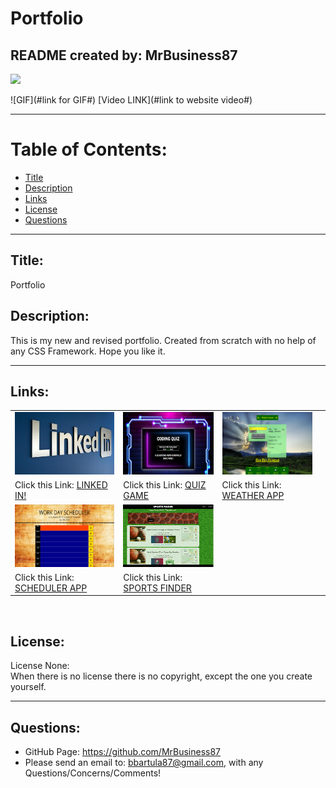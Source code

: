 # Portfolio

## README created by: MrBusiness87

![](https://img.shields.io/badge/license-NONE-lightgrey)

![GIF](#link for GIF#)
[Video LINK](#link to website video#)

---

# Table of Contents:

- [Title](#Title)
- [Description](#Description)
- [Links](#Links)
- [License](#License)
- [Questions](#Questions)

---

## Title:

Portfolio

## Description:

This is my new and revised portfolio. Created from scratch with no help of any CSS Framework. Hope you like it.

---

## Links:

|                                                                                           |                                                                                       |                                                                                          |     |
| ----------------------------------------------------------------------------------------- | ------------------------------------------------------------------------------------- | ---------------------------------------------------------------------------------------- | --- |
| <img src="./assets/thumbnails/LINKEDIN thumbnail.jpg" style="height:100px; width: 200px"> | <img src="./assets/thumbnails/QUIZ thumbnail.png" style="height:100px; width: 200px"> | <img src="./assets/thumbnails/WEATHER thumbnail.png" style="height:100px; width: 200px"> |
| Click this Link: [LINKED IN!](https://www.linkedin.com/in/BorjanBartula)                  | Click this Link: [QUIZ GAME](https://mrbusiness87.github.io/QUIZ-GAME/)               | Click this Link: [WEATHER APP](https://mrbusiness87.github.io/WEATHER_thumbnail.png)     |
| <img src="./assets/thumbnails/WORKDAY thumbnail.png" style="height:100px; width: 200px">  | <img src="./assets/thumbnails/SF-thumbnail.jpg" style="height:100px; width: 200px">   |
| Click this Link: [SCHEDULER APP](https://mrbusiness87.github.io/Work-Day-Scheduler/)      | Click this Link: [SPORTS FINDER](https://mrbusiness87.github.io/Finder-Project1/)     |

<br>

## License:

License None: <br>When there is no license there is no copyright, except the one you create yourself.

---

## Questions:

- GitHub Page: https://github.com/MrBusiness87
- Please send an email to: bbartula87@gmail.com, with any Questions/Concerns/Comments!
